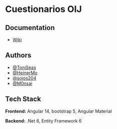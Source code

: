 
# Cuestionarios OIJ

## Documentation

* [Wiki](/wiki)

## Authors

- [@ToniSeas](https://github.com/ToniSeas)
- [@HeinerMo](https://github.com/HeinerMo)
- [@sojos204](https://github.com/sojos204)
- [@M0nsai](https://github.com/M0nsai)


## Tech Stack

**Frontend:** Angular 14, bootstrap 5, Angular Material

**Backend:** .Net 6, Entity Framework 6

